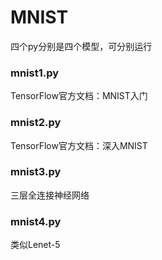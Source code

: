 # MNIST
四个py分别是四个模型，可分别运行

### mnist1.py
TensorFlow官方文档：MNIST入门

### mnist2.py
TensorFlow官方文档：深入MNIST

### mnist3.py
三层全连接神经网络

### mnist4.py
类似Lenet-5
